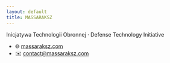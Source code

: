 ```yaml
---
layout: default
title: MASSARAKSZ
---
```


Inicjatywa Technologii Obronnej · Defense Technology Initiative

- 🌐 [massaraksz.com](https://massaraksz.com)
- ✉️ contact@massaraksz.com

